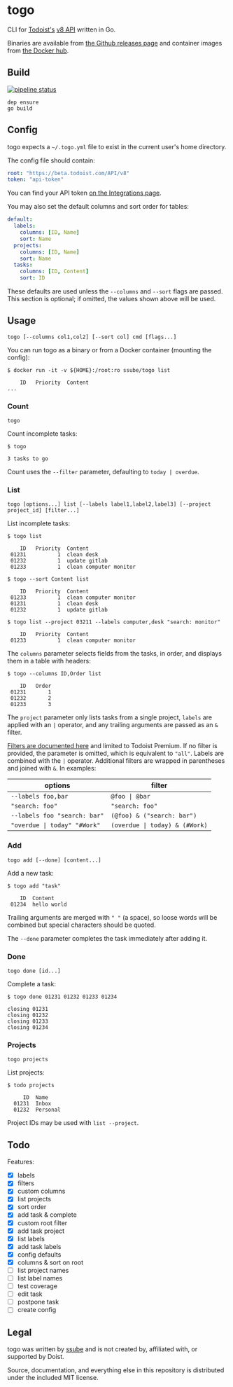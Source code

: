 # togo

CLI for [Todoist's](https://todoist.com) [v8 API](https://developer.todoist.com/rest/v8/) written in Go.

Binaries are available from [the Github releases page](https://github.com/ssube/togo/releases) and container images
from [the Docker hub](https://hub.docker.com/r/ssube/togo/).

## Build

[![pipeline status](https://git.apextoaster.com/ssube/togo/badges/master/pipeline.svg)](https://git.apextoaster.com/ssube/togo/commits/master)

```shell
dep ensure
go build
```

## Config

togo expects a `~/.togo.yml` file to exist in the current user's home directory.

The config file should contain:

```yaml
root: "https://beta.todoist.com/API/v8"
token: "api-token"
```

You can find your API token [on the Integrations page](https://todoist.com/Users/viewPrefs?page=integrations).

You may also set the default columns and sort order for tables:

```yaml
default:
  labels:
    columns: [ID, Name]
    sort: Name
  projects:
    columns: [ID, Name]
    sort: Name
  tasks:
    columns: [ID, Content]
    sort: ID
```

These defaults are used unless the `--columns` and `--sort` flags are passed. This section is optional; if omitted, the
values shown above will be used.

## Usage

```none
togo [--columns col1,col2] [--sort col] cmd [flags...]
```

You can run togo as a binary or from a Docker container (mounting the config):

```shell
$ docker run -it -v ${HOME}:/root:ro ssube/togo list

    ID   Priority  Content
...
```

### Count

```none
togo
```

Count incomplete tasks:

```shell
$ togo

3 tasks to go
```

Count uses the `--filter` parameter, defaulting to `today | overdue`.

### List

```none
togo [options...] list [--labels label1,label2,label3] [--project project_id] [filter...]
```

List incomplete tasks:

```shell
$ togo list

    ID   Priority  Content
 01231          1  clean desk
 01232          1  update gitlab
 01233          1  clean computer monitor

$ togo --sort Content list

    ID   Priority  Content
 01233          1  clean computer monitor
 01231          1  clean desk
 01232          1  update gitlab

$ togo list --project 03211 --labels computer,desk "search: monitor"

    ID   Priority  Content
 01233          1  clean computer monitor
```

The `columns` parameter selects fields from the tasks, in order, and displays them in a table with headers:

```shell
$ togo --columns ID,Order list

    ID   Order
 01231       1
 01232       2
 01233       3
```

The `project` parameter only lists tasks from a single project, `labels` are applied with an `|` operator, and
any trailing arguments are passed as an `&` filter.

[Filters are documented here](https://support.todoist.com/hc/en-us/articles/205248842) and limited to Todoist Premium.
If no filter is provided, the parameter is omitted, which is equivalent to `"all"`. Labels are combined with the `|`
operator. Additional filters are wrapped in parentheses and joined with `&`. In examples:

|                       options |                         filter |
| ----------------------------- | ------------------------------ |
|            `--labels foo,bar` |                 `@foo \| @bar` |
|               `"search: foo"` |                `"search: foo"` |
|  `--labels foo "search: bar"` |     `(@foo) & ("search: bar")` |
|  `"overdue \| today" "#Work"` | `(overdue \| today) & (#Work)` |

### Add

```none
togo add [--done] [content...]
```

Add a new task:

```shell
$ togo add "task"

    ID  Content
 01234  hello world
```

Trailing arguments are merged with `" "` (a space), so loose words will be combined but special characters should be
quoted.

The `--done` parameter completes the task immediately after adding it.

### Done

```none
togo done [id...]
```

Complete a task:

```shell
$ togo done 01231 01232 01233 01234

closing 01231
closing 01232
closing 01233
closing 01234
```

### Projects

```none
togo projects
```

List projects:

```shell
$ todo projects

     ID  Name
  01231  Inbox
  01232  Personal
```

Project IDs may be used with `list --project`.

## Todo

Features:

- [x] labels
- [x] filters
- [x] custom columns
- [x] list projects
- [x] sort order
- [x] add task & complete
- [x] custom root filter
- [x] add task project
- [x] list labels
- [x] add task labels
- [x] config defaults
- [x] columns & sort on root
- [ ] list project names
- [ ] list label names
- [ ] test coverage
- [ ] edit task
- [ ] postpone task
- [ ] create config

## Legal

togo was written by [ssube](https://github.com/ssube) and is not created by, affiliated with, or supported by Doist.

Source, documentation, and everything else in this repository is distributed under the included MIT license.